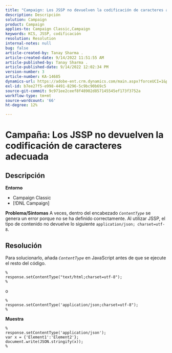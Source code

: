 ```yaml
---
title: "Campaign: Los JSSP no devuelven la codificación de caracteres adecuada"
description: Descripción
solution: Campaign
product: Campaign
applies-to: Campaign Classic,Campaign
keywords: KCS, JSSP, codificación
resolution: Resolution
internal-notes: null
bug: false
article-created-by: Tanay Sharma .
article-created-date: 9/14/2022 11:51:55 AM
article-published-by: Tanay Sharma .
article-published-date: 9/14/2022 12:02:34 PM
version-number: 3
article-number: KA-14685
dynamics-url: https://adobe-ent.crm.dynamics.com/main.aspx?forceUCI=1&pagetype=entityrecord&etn=knowledgearticle&id=42acc49e-2334-ed11-9db1-002248086735
exl-id: b7ee27f5-e998-4491-8296-5c9bc90b69c5
source-git-commit: 9c971ee2ceef8f48902d857145545ef173f3752a
workflow-type: tm+mt
source-wordcount: '66'
ht-degree: 12%

---
```


# Campaña: Los JSSP no devuelven la codificación de caracteres adecuada

## Descripción

<b>Entorno</b>
- Campaign Classic
- [!DNL Campaign]



<b>Problema/Síntomas</b>
A veces, dentro del encabezado *`ContentType`* se genera un error porque no se ha definido correctamente. Al utilizar JSSP, el tipo de contenido no devuelve lo siguiente `application/json; charset=utf-8`.


## Resolución


Para solucionarlo, añada *`ContentType`* en JavaScript antes de que se ejecute el resto del código.


```
%
response.setContentType("text/html;charset=utf-8");
%
```




o




```
%
response.setContentType('application/json;charset=utf-8");
%
```


<b>Muestra</b>


```
%
response.setContentType('application/json');
var x = {'Element1':'Element2'};
document.write(JSON.stringify(x));
%
```
